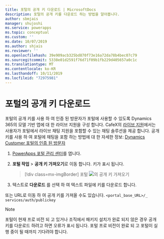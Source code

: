 ```yaml
---
title: 포털의 공개 키 다운로드 | MicrosoftDocs
description: 포털의 공개 키를 다운로드 하는 방법을 알아봅니다.
author: sbmjais
manager: shujoshi
ms.service: powerapps
ms.topic: conceptual
ms.custom: ''
ms.date: 10/07/2019
ms.author: shjais
ms.reviewer: ''
ms.openlocfilehash: 39e909acb325bd870f73e16a72da78b4bec07c79
ms.sourcegitcommit: 5338e01d2591f76d71f09b1fb229d405657a0c1c
ms.translationtype: MT
ms.contentlocale: ko-KR
ms.lasthandoff: 10/11/2019
ms.locfileid: "72975981"
---
```

# <a name="download-public-key-of-portal"></a>포털의 공개 키 다운로드

포털의 공개 키를 사용 하 여 인증 된 방문자가 포털에 사용할 수 있도록 Dynamics 365의 모델 기반 앱에 대 한 라이브 지원을 구성 합니다. CafeX의 [라이브 지원](https://www.cafex.com/en/products/live-assist-dynamics-365/)에서는 사용자가 포털에서 라이브 채팅 지원을 포함할 수 있는 채팅 솔루션을 제공 합니다. 공개 키를 사용 하 여 포털에 채팅을 포함 하는 방법에 대 한 자세한 정보: [Dynamics Customer 포털의 인증 된 방문자](https://www.liveassistfor365.com/en/support/authenticated-visitors-in-the-dynamics-customer-portal/)

1. [PowerApps 포털 관리 센터](admin-overview.md)를 엽니다.

2.  **포털 작업** > **공개 키 가져오기**로 이동 합니다. 키가 표시 됩니다.

    > [!div class=mx-imgBorder]
    > 포털 ![의 공개 키 가져오기](../media/get-public-key.png "포털의 공개 키 가져오기")

3.  텍스트로 **다운로드** 를 선택 하 여 텍스트 파일에 키를 다운로드 합니다.

또는 URL로 이동 하 여 공개 키를 가져올 수도 있습니다. `<portal_base_URL>/_ services/auth/publickey` 

> [!NOTE]
> 포털이 현재 프로 비전 되 고 있거나 조직에서 패키지 설치가 완료 되지 않은 경우 공개 키를 다운로드 하려고 하면 오류가 표시 됩니다. 포털 프로 비전이 완료 되 고 포털이 실행 중이 될 때까지 기다려야 합니다.
